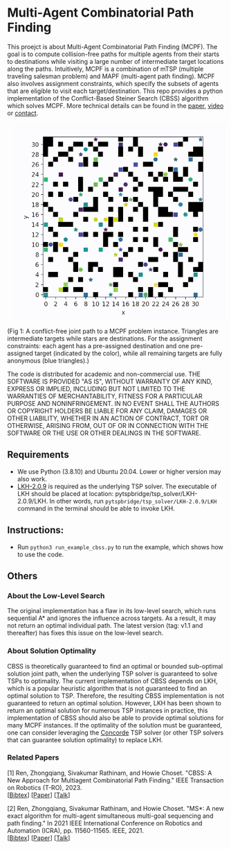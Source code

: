# Multi-Agent Combinatorial Path Finding

This proejct is about Multi-Agent Combinatorial Path Finding (MCPF). The goal is to compute collision-free paths for multiple agents from their starts to destinations while visiting a large number of intermediate target locations along the paths. Intuitively, MCPF is a combination of mTSP (multiple traveling salesman problem) and MAPF (multi-agent path finding). MCPF also involves assignment constraints, which specify the subsets of agents that are eligible to visit each target/destination. This repo provides a python implementation of the Conflict-Based Steiner Search (CBSS) algorithm which solves MCPF. More technical details can be found in the [paper](http://www.roboticsproceedings.org/rss18/p058.pdf), [video](https://youtu.be/xwLoCiJ2vJY) or [contact](https://wonderren.github.io/).

<p align="center">
<img src="https://github.com/wonderren/wonderren.github.io/blob/master/images/fig_cbss_random.gif" alt="" hspace="15" style=" border: #FFFFFF 2px none;">
</p>

(Fig 1: A conflict-free joint path to a MCPF problem instance. Triangles are intermediate targets while stars are destinations. For the assignment constraints: each agent has a pre-assigned destination and one pre-assigned target (indicated by the color), while all remaining targets are fully anonymous (blue triangles).)

The code is distributed for academic and non-commercial use.
THE SOFTWARE IS PROVIDED "AS IS", WITHOUT WARRANTY OF ANY KIND, EXPRESS OR
IMPLIED, INCLUDING BUT NOT LIMITED TO THE WARRANTIES OF MERCHANTABILITY,
FITNESS FOR A PARTICULAR PURPOSE AND NONINFRINGEMENT. IN NO EVENT SHALL THE
AUTHORS OR COPYRIGHT HOLDERS BE LIABLE FOR ANY CLAIM, DAMAGES OR OTHER
LIABILITY, WHETHER IN AN ACTION OF CONTRACT, TORT OR OTHERWISE, ARISING FROM,
OUT OF OR IN CONNECTION WITH THE SOFTWARE OR THE USE OR OTHER DEALINGS IN THE
SOFTWARE.

## Requirements

* We use Python (3.8.10) and Ubuntu 20.04. Lower or higher version may also work.
* [LKH-2.0.9](http://webhotel4.ruc.dk/~keld/research/LKH/) is required as the underlying TSP solver. The executable of LKH should be placed at location: pytspbridge/tsp_solver/LKH-2.0.9/LKH. In other words, run `pytspbridge/tsp_solver/LKH-2.0.9/LKH` command in the terminal should be able to invoke LKH.

## Instructions:

* Run `python3 run_example_cbss.py` to run the example, which shows how to use the code.

## Others

### About the Low-Level Search

The original implementation has a flaw in its low-level search, which runs sequential A\* and ignores the influence across targets. As a result, it may not return an optimal individual path. The latest version (tag: v1.1 and thereafter) has fixes this issue on the low-level search.

### About Solution Optimality

CBSS is theoretically guaranteed to find an optimal or bounded sub-optimal solution joint path, when the underlying TSP solver is guaranteed to solve TSPs to optimality.
The current implementation of CBSS depends on LKH, which is a popular heuristic algorithm that is not guaranteed to find an optimal solution to TSP. Therefore, the resulting CBSS implementation is not guaranteed to return an optimal solution.
However, LKH has been shown to return an optimal solution for numerous TSP instances in practice, this implementation of CBSS should also be able to provide optimal solutions for many MCPF instances.
If the optimality of the solution must be guaranteed, one can consider leveraging the [Concorde](https://www.math.uwaterloo.ca/tsp/concorde.html) TSP solver (or other TSP solvers that can guarantee solution optimality) to replace LKH.

### Related Papers

[1] Ren, Zhongqiang, Sivakumar Rathinam, and Howie Choset. "CBSS: A New Approach for Multiagent Combinatorial Path Finding." IEEE Transaction on Robotics (T-RO), 2023.\
[[Bibtex](https://wonderren.github.io/files/bibtex_ren23cbssTRO.txt)]
[[Paper](https://wonderren.github.io/files/ren23_CBSS_TRO.pdf)]
[[Talk](https://youtu.be/V17vQSZP5Zs?t=2853)]

[2] Ren, Zhongqiang, Sivakumar Rathinam, and Howie Choset. "MS*: A new exact algorithm for multi-agent simultaneous multi-goal sequencing and path finding." In 2021 IEEE International Conference on Robotics and Automation (ICRA), pp. 11560-11565. IEEE, 2021.\
[[Bibtex](https://wonderren.github.io/files/bibtex_ren21ms.txt)]
[[Paper](https://wonderren.github.io/files/ren21-MSstar.pdf)]
[[Talk](https://youtu.be/cjwO4yycfpo)]
